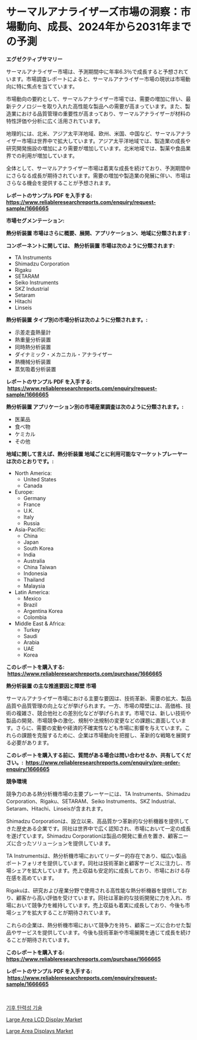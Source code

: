 <p><h1>サーマルアナライザーズ市場の洞察：市場動向、成長、2024年から2031年までの予測</h1></p><p><strong>エグゼクティブサマリー</strong></p>
<p><p>サーマルアナライザー市場は、予測期間中に年率6.3％で成長すると予想されています。市場調査レポートによると、サーマルアナライザー市場の現状は市場動向に特に焦点を当てています。 </p><p>市場動向の要約として、サーマルアナライザー市場では、需要の増加に伴い、最新テクノロジーを取り入れた高性能な製品への需要が高まっています。また、製造業における品質管理の重要性が高まっており、サーマルアナライザーが材料の特性評価や分析に広く活用されています。</p><p>地理的には、北米、アジア太平洋地域、欧州、米国、中国など、サーマルアナライザー市場は世界中で拡大しています。アジア太平洋地域では、製造業の成長や研究開発施設の増加により需要が増加しています。北米地域では、製薬や食品業界での利用が増加しています。</p><p>全体として、サーマルアナライザー市場は着実な成長を続けており、予測期間中にさらなる成長が期待されています。需要の増加や製造業の発展に伴い、市場はさらなる機会を提供することが予想されます。</p></p>
<p><strong>レポートのサンプル PDF を入手する: <a href="https://www.reliableresearchreports.com/enquiry/request-sample/1666665">https://www.reliableresearchreports.com/enquiry/request-sample/1666665</a></strong></p>
<p><strong>市場セグメンテーション:</strong></p>
<p><strong> 熱分析装置 市場はさらに概要、展開、アプリケーション、地域に分類されます :</strong></p>
<p><strong>コンポーネントに関しては、 熱分析装置 市場は次のように分類されます: &nbsp;</strong></p>
<p><ul><li>TA Instruments</li><li>Shimadzu Corporation</li><li>Rigaku</li><li>SETARAM</li><li>Seiko Instruments</li><li>SKZ Industrial</li><li>Setaram</li><li>Hitachi</li><li>Linseis</li></ul></p>
<p><strong> 熱分析装置 タイプ別の市場分析は次のように分類されます。:</strong></p>
<p><ul><li>示差走査熱量計</li><li>熱重量分析装置</li><li>同時熱分析装置</li><li>ダイナミック・メカニカル・アナライザー</li><li>熱機械分析装置</li><li>蒸気吸着分析装置</li></ul></p>
<p><strong>レポートのサンプル PDF を入手する: &nbsp;<a href="https://www.reliableresearchreports.com/enquiry/request-sample/1666665">https://www.reliableresearchreports.com/enquiry/request-sample/1666665</a></strong></p>
<p><strong> 熱分析装置 アプリケーション別の市場産業調査は次のように分類されます。:</strong></p>
<p><ul><li>医薬品</li><li>食べ物</li><li>ケミカル</li><li>その他</li></ul></p>
<p><strong>地域に関して言えば、熱分析装置 地域ごとに利用可能なマーケットプレーヤーは次のとおりです。:</strong></p>
<p><ul>
    <li>
        North America:
        <ul>
            <li>United States</li>
            <li>Canada</li>
        </ul>
    </li>
    <li>
        Europe:
        <ul>
            <li>Germany</li>
            <li>France</li>
            <li>U.K.</li>
            <li>Italy</li>
            <li>Russia</li>
        </ul>
    </li>
    <li>
        Asia-Pacific:
        <ul>
            <li>China</li>
            <li>Japan</li>
            <li>South Korea</li>
            <li>India</li>
            <li>Australia</li>
            <li>China Taiwan</li>
            <li>Indonesia</li>
            <li>Thailand</li>
            <li>Malaysia</li>
        </ul>
    </li>
    <li>
        Latin America:
        <ul>
            <li>Mexico</li>
            <li>Brazil</li>
            <li>Argentina Korea</li>
            <li>Colombia</li>
        </ul>
    </li>
    <li>
        Middle East & Africa:
        <ul>
            <li>Turkey</li>
            <li>Saudi</li>
            <li>Arabia</li>
            <li>UAE</li>
            <li>Korea</li>
        </ul>
    </li>
    </ul></p>
<p><strong>このレポートを購入する: &nbsp;<a href="https://www.reliableresearchreports.com/purchase/1666665">https://www.reliableresearchreports.com/purchase/1666665</a></strong></p>
<p><strong>熱分析装置 の主な推進要因と障壁 市場</strong></p>
<p><p>サーマルアナライザー市場における主要な要因は、技術革新、需要の拡大、製品品質や品質管理の向上などが挙げられます。一方、市場の障壁には、高価格、技術の複雑さ、競合他社との差別化などが挙げられます。市場では、新しい技術や製品の開発、市場競争の激化、規制や法規制の変更などの課題に直面しています。さらに、需要の変動や経済的不確実性なども市場に影響を与えています。これらの課題を克服するために、企業は市場動向を把握し、革新的な戦略を展開する必要があります。</p></p>
<p><strong>このレポートを購入する前に、質問がある場合は問い合わせるか、共有してください。:&nbsp; <a href="https://www.reliableresearchreports.com/enquiry/pre-order-enquiry/1666665">https://www.reliableresearchreports.com/enquiry/pre-order-enquiry/1666665</a></strong></p>
<p><strong>競争環境</strong></p>
<p><p>競争力のある熱分析機市場の主要プレーヤーには、TA Instruments、Shimadzu Corporation、Rigaku、SETARAM、Seiko Instruments、SKZ Industrial、Setaram、Hitachi、Linseisが含まれます。</p><p>Shimadzu Corporationは、設立以来、高品質かつ革新的な分析機器を提供してきた歴史ある企業です。同社は世界中で広く認知され、市場において一定の成長を遂げています。Shimadzu Corporationは製品の開発に重点を置き、顧客ニーズに合ったソリューションを提供しています。</p><p>TA Instrumentsは、熱分析機市場においてリーダー的存在であり、幅広い製品ポートフォリオを提供しています。同社は技術革新と顧客サービスに注力し、市場シェアを拡大しています。売上収益も安定的に成長しており、市場における存在感を高めています。</p><p>Rigakuは、研究および産業分野で使用される高性能な熱分析機器を提供しており、顧客から高い評価を受けています。同社は革新的な技術開発に力を入れ、市場において競争力を維持しています。売上収益も着実に成長しており、今後も市場シェアを拡大することが期待されています。</p><p>これらの企業は、熱分析機市場において競争力を持ち、顧客ニーズに合わせた製品やサービスを提供しています。今後も技術革新や市場展開を通じて成長を続けることが期待されています。</p></p>
<p><strong>このレポートを購入する: &nbsp; <a href="https://www.reliableresearchreports.com/purchase/1666665">https://www.reliableresearchreports.com/purchase/1666665</a></strong></p>
<p><strong>レポートのサンプル PDF を入手する: &nbsp;<a href="https://www.reliableresearchreports.com/enquiry/request-sample/1666665">https://www.reliableresearchreports.com/enquiry/request-sample/1666665</a></strong><strong></strong></p>
<p>&nbsp;</p>
<p><p><a href="https://github.com/wallacBahrtyinger567686/Market-Research-Report-List-1/blob/main/399454513210.md">기후 탄력성 기술</a></p><p><a href="https://github.com/Sarissaschmalingtr6fz2739/Market-Research-Report-List-1/blob/main/large-area-lcd-display-market.md">Large Area LCD Display Market</a></p><p><a href="https://github.com/jodemen/Market-Research-Report-List-2/blob/main/large-area-displays-market.md">Large Area Displays Market</a></p></p>